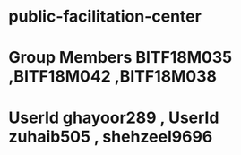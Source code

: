 # public-facilitation-center
# Group Members BITF18M035 ,BITF18M042 ,BITF18M038
# UserId ghayoor289 , UserId zuhaib505 , shehzeel9696
